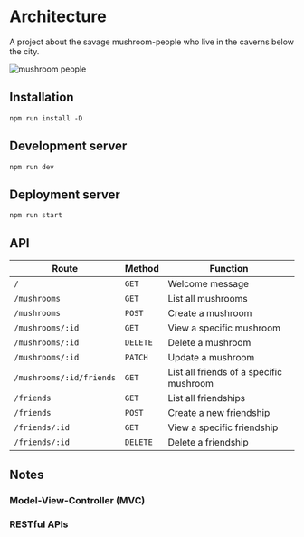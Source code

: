 # Architecture

A project about the savage mushroom-people who live in the caverns below the city.

![mushroom people](./assets/mushroom-people.jpg)

## Installation

`npm run install -D`

## Development server

`npm run dev`

## Deployment server

`npm run start`

## API

| Route | Method | Function |
| --- | --- | --- |
| `/` | `GET` | Welcome message | 
| `/mushrooms` | `GET` | List all mushrooms | 
| `/mushrooms` | `POST` | Create a mushroom | 
| `/mushrooms/:id` | `GET` | View a specific mushroom | 
| `/mushrooms/:id` | `DELETE` | Delete a mushroom | 
| `/mushrooms/:id` | `PATCH` | Update a mushroom | 
| `/mushrooms/:id/friends`| `GET` | List all friends of a specific mushroom |
| `/friends`| `GET` | List all friendships |
| `/friends`| `POST` | Create a new friendship |
| `/friends/:id`| `GET` | View a specific friendship |
| `/friends/:id`| `DELETE` | Delete a friendship |

## Notes

### Model-View-Controller (MVC)

### RESTful APIs